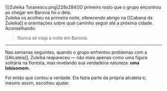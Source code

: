 ![[Zuleika Toranescu.png|228x284]]O primeiro rosto que o grupo encontrou ao chegar em Barovia foi o dela.  
Zuleika os acolheu na primeira noite, oferecendo abrigo na [[Cabana da Zuleika]] e orientações sobre qual caminho seguir até a próxima cidade. Aconselhando:

> Nunca se viaja a noite em Barovia.

---

Nas semanas seguintes, quando o grupo enfrentou problemas com a [[Alcateia]], Zuleika reapareceu — não mais apenas como uma figura solitária na floresta, mas revelando sua verdadeira natureza: **uma lobisomem.**  

Foi então que contou a verdade. Ela fazia parte da própria alcateia e, mesmo assim, escolheu ajudar.
